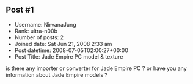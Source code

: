 ## Post #1
- Username: NirvanaJung
- Rank: ultra-n00b
- Number of posts: 2
- Joined date: Sat Jun 21, 2008 2:33 am
- Post datetime: 2008-07-05T02:00:27+00:00
- Post Title: Jade Empire PC model & texture

is there any importer or converter for Jade Empire PC ?
or have you any information about Jade Empire models ?

